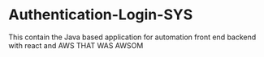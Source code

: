 # Authentication-Login-SYS
This contain the Java based application for automation front end backend with react and AWS
THAT WAS AWSOM 
